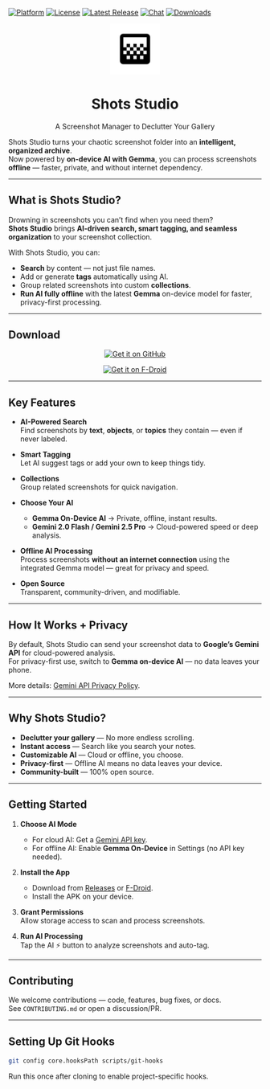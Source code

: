 [![Platform](https://shields.io/badge/platform-android-green.svg)](https://github.com/AnsahMohammad/shots-studio)
[![License](https://img.shields.io/badge/license-GPL3-blue.svg)](https://www.gnu.org/licenses/gpl-3.0.en.html)
[![Latest Release](https://img.shields.io/github/v/release/AnsahMohammad/shots-studio?label=release)](https://github.com/AnsahMohammad/shots-studio/releases/latest)
[![Chat](https://img.shields.io/badge/Discussions-Join-blue?logo=github)](https://github.com/AnsahMohammad/shots-studio/discussions)
[![Downloads](https://img.shields.io/github/downloads/AnsahMohammad/shots-studio/total)](https://github.com/AnsahMohammad/shots-studio/releases)

<div align="center">
  <img src="https://raw.githubusercontent.com/AnsahMohammad/shots-studio/master/shots_studio/assets/icon/icon.png" width="20%" />

# Shots Studio
A Screenshot Manager to Declutter Your Gallery
</div>

Shots Studio turns your chaotic screenshot folder into an **intelligent, organized archive**.  
Now powered by **on-device AI with Gemma**, you can process screenshots **offline** — faster, private, and without internet dependency.

---

## What is Shots Studio?

Drowning in screenshots you can’t find when you need them?  
**Shots Studio** brings **AI-driven search, smart tagging, and seamless organization** to your screenshot collection.

With Shots Studio, you can:

* **Search** by content — not just file names.
* Add or generate **tags** automatically using AI.
* Group related screenshots into custom **collections**.
* **Run AI fully offline** with the latest **Gemma** on-device model for faster, privacy-first processing.

---

## Download

<div align="center">

[<img src="docs/assets/get-it-on-github.png"
    alt="Get it on GitHub" height="80">](https://github.com/AnsahMohammad/shots-studio/releases/latest)

[<img src="https://f-droid.org/badge/get-it-on.png"
    alt="Get it on F-Droid" height="80">](https://f-droid.org/en/packages/com.ansah.shots_studio/)

</div>

---

## Key Features

* **AI-Powered Search**  
  Find screenshots by **text**, **objects**, or **topics** they contain — even if never labeled.

* **Smart Tagging**  
  Let AI suggest tags or add your own to keep things tidy.

* **Collections**  
  Group related screenshots for quick navigation.

* **Choose Your AI**  
  - **Gemma On-Device AI** → Private, offline, instant results.  
  - **Gemini 2.0 Flash / Gemini 2.5 Pro** → Cloud-powered speed or deep analysis.

* **Offline AI Processing**  
  Process screenshots **without an internet connection** using the integrated Gemma model — great for privacy and speed.

* **Open Source**  
  Transparent, community-driven, and modifiable.

---

## How It Works + Privacy

By default, Shots Studio can send your screenshot data to **Google’s Gemini API** for cloud-powered analysis.  
For privacy-first use, switch to **Gemma on-device AI** — no data leaves your phone.

More details: [Gemini API Privacy Policy](https://ai.google.dev/gemini-api/terms).

---

## Why Shots Studio?

* **Declutter your gallery** — No more endless scrolling.
* **Instant access** — Search like you search your notes.
* **Customizable AI** — Cloud or offline, you choose.
* **Privacy-first** — Offline AI means no data leaves your device.
* **Community-built** — 100% open source.

---

## Getting Started

1. **Choose AI Mode**  
   - For cloud AI: Get a [Gemini API key](https://ai.google.dev/gemini-api/docs/api-key).  
   - For offline AI: Enable **Gemma On-Device** in Settings (no API key needed).

2. **Install the App**  
   - Download from [Releases](https://github.com/AnsahMohammad/shots-studio/releases/latest) or [F-Droid](https://f-droid.org/en/packages/com.ansah.shots_studio/).
   - Install the APK on your device.

3. **Grant Permissions**  
   Allow storage access to scan and process screenshots.

4. **Run AI Processing**  
   Tap the AI ⚡ button to analyze screenshots and auto-tag.

---

## Contributing

We welcome contributions — code, features, bug fixes, or docs.  
See `CONTRIBUTING.md` or open a discussion/PR.

---

## Setting Up Git Hooks

```bash
git config core.hooksPath scripts/git-hooks
```

Run this once after cloning to enable project-specific hooks.
